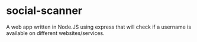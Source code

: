 # social-scanner
 A web app written in Node.JS using express that will check if a username is available on different websites/services.
